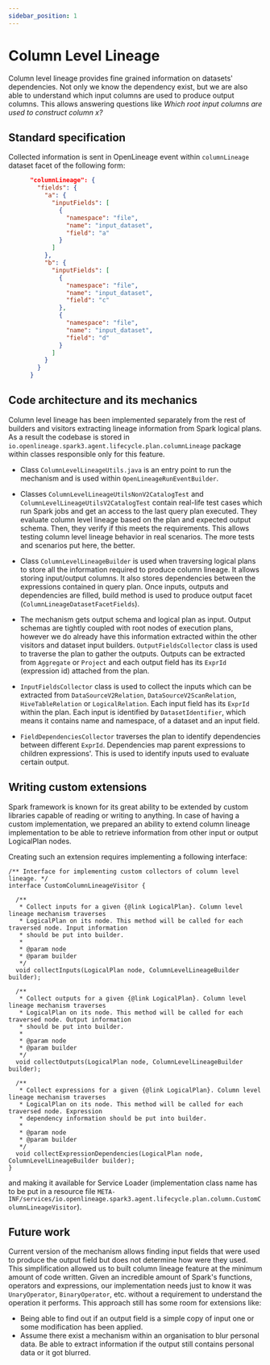 ```yaml
---
sidebar_position: 1
---
```


# Column Level Lineage

Column level lineage provides fine grained information on datasets' dependencies. Not only we know the dependency exist, but we are also able to understand which input columns are used to produce output columns. This allows answering questions like *Which root input columns are used to construct column x?* 

## Standard specification

Collected information is sent in OpenLineage event within `columnLineage` dataset facet of the following form:

```json
      "columnLineage": {
        "fields": {
          "a": {
            "inputFields": [
              {
                "namespace": "file",
                "name": "input_dataset",
                "field": "a"
              }
            ]
          },
          "b": {
            "inputFields": [
              {
                "namespace": "file",
                "name": "input_dataset",
                "field": "c"
              },
              {
                "namespace": "file",
                "name": "input_dataset",
                "field": "d"
              }
            ]
          }
        }
      }
```

## Code architecture and its mechanics

Column level lineage has been implemented separately from the rest of builders and visitors extracting lineage information from Spark logical plans. As a result the codebase is stored in `io.openlineage.spark3.agent.lifecycle.plan.columnLineage` package within classes responsible only for this feature.

* Class `ColumnLevelLineageUtils.java` is an entry point to run the mechanism and is used within `OpenLineageRunEventBuilder`.

* Classes `ColumnLevelLineageUtilsNonV2CatalogTest` and `ColumnLevelLineageUtilsV2CatalogTest` contain real-life test cases which run Spark jobs and get an access to the last query plan executed. They evaluate column level lineage based on the plan and expected output schema. Then, they verify if this meets the requirements. This allows testing column level lineage behavior in real scenarios. The more tests and scenarios put here, the better.

* Class `ColumnLevelLineageBuilder` is used when traversing logical plans to store all the information required to produce column lineage. It allows storing input/output columns. It also stores dependencies between the expressions contained in query plan. Once inputs, outputs and dependencies are filled, build method is used to produce output facet (`ColumnLineageDatasetFacetFields`).

* The mechanism gets output schema and logical plan as input. Output schemas are tightly coupled with root nodes of execution plans, however we do already have this information extracted within the other visitors and dataset input builders.
`OutputFieldsCollector` class is used to traverse the plan to gather the outputs. Outputs can be extracted from `Aggregate` or `Project` and each output field has its `ExprId` (expression id) attached from the plan.

* `InputFieldsCollector` class is used to collect the inputs which can be extracted from `DataSourceV2Relation`, `DataSourceV2ScanRelation`, `HiveTableRelation` or `LogicalRelation`. Each input field has its `ExprId` within the plan. Each input is identified by `DatasetIdentifier`, which means it contains name and namespace, of a dataset and an input field.

* `FieldDependenciesCollector` traverses the plan to identify dependencies between different `ExprId`. Dependencies map parent expressions to children expressions'. This is used to identify inputs used to evaluate certain output.

## Writing custom extensions

Spark framework is known for its great ability to be extended by custom libraries capable of reading or writing to anything. In case of having a custom implementation, we prepared an ability to extend column lineage implementation to be able to retrieve information from other input or output LogicalPlan nodes. 

Creating such an extension requires implementing a following interface: 

```
/** Interface for implementing custom collectors of column level lineage. */
interface CustomColumnLineageVisitor {

  /**
   * Collect inputs for a given {@link LogicalPlan}. Column level lineage mechanism traverses
   * LogicalPlan on its node. This method will be called for each traversed node. Input information
   * should be put into builder.
   *
   * @param node
   * @param builder
   */
  void collectInputs(LogicalPlan node, ColumnLevelLineageBuilder builder);

  /**
   * Collect outputs for a given {@link LogicalPlan}. Column level lineage mechanism traverses
   * LogicalPlan on its node. This method will be called for each traversed node. Output information
   * should be put into builder.
   *
   * @param node
   * @param builder
   */
  void collectOutputs(LogicalPlan node, ColumnLevelLineageBuilder builder);

  /**
   * Collect expressions for a given {@link LogicalPlan}. Column level lineage mechanism traverses
   * LogicalPlan on its node. This method will be called for each traversed node. Expression
   * dependency information should be put into builder.
   *
   * @param node
   * @param builder
   */
  void collectExpressionDependencies(LogicalPlan node, ColumnLevelLineageBuilder builder);
}
```
and making it available for Service Loader (implementation class name has to be put in a resource file `META-INF/services/io.openlineage.spark3.agent.lifecycle.plan.column.CustomColumnLineageVisitor`).


## Future work

Current version of the mechanism allows finding input fields that were used to produce the output field but does not determine how were they used. This simplification allowed us to built column lineage feature at the minimum amount of code written. Given an incredible amount of Spark's functions, operators and expressions, our implementation needs just to know it was `UnaryOperator`, `BinaryOperator`, etc. without a requirement to understand the operation it performs. This approach still has some room for extensions like:
 * Being able to find out if an output field is a simple copy of input one or some modification has been applied.
 * Assume there exist a mechanism within an organisation to blur personal data. Be able to extract information if the output still contains personal data or it got blurred.

